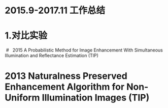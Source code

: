 # 2015.9-2017.11 工作总结
# 1.对比实验
  #   2015 A Probabilistic Method for Image Enhancement With Simultaneous Illumination and Reflectance Estimation (TIP)
   #  2013 Naturalness Preserved Enhancement Algorithm for Non-Uniform Illumination Images (TIP)
